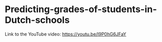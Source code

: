 # Predicting-grades-of-students-in-Dutch-schools
Link to the YouTube video: https://youtu.be/l9P0hG6JFaY
